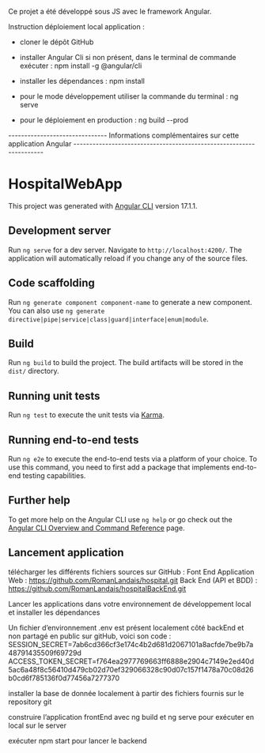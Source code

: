 Ce projet a été développé sous JS avec le framework Angular.

Instruction déploiement local application :

- cloner le dépôt GitHub

- installer Angular Cli si non présent, dans le terminal de commande exécuter : npm install -g @angular/cli

- installer les dépendances : npm install 

- pour le mode développement utiliser la commande du terminal : ng serve

- pour le déploiement en production : ng build --prod


------------------------------- Informations complémentaires sur cette application Angular --------------------------------------------------------------------

# HospitalWebApp

This project was generated with [Angular CLI](https://github.com/angular/angular-cli) version 17.1.1.

## Development server

Run `ng serve` for a dev server. Navigate to `http://localhost:4200/`. The application will automatically reload if you change any of the source files.

## Code scaffolding

Run `ng generate component component-name` to generate a new component. You can also use `ng generate directive|pipe|service|class|guard|interface|enum|module`.

## Build

Run `ng build` to build the project. The build artifacts will be stored in the `dist/` directory.

## Running unit tests

Run `ng test` to execute the unit tests via [Karma](https://karma-runner.github.io).

## Running end-to-end tests

Run `ng e2e` to execute the end-to-end tests via a platform of your choice. To use this command, you need to first add a package that implements end-to-end testing capabilities.

## Further help

To get more help on the Angular CLI use `ng help` or go check out the [Angular CLI Overview and Command Reference](https://angular.io/cli) page.

## Lancement application
télécharger les différents fichiers sources sur GitHub :
Font End Application Web : https://github.com/RomanLandais/hospital.git
Back End (API et BDD) : https://github.com/RomanLandais/hospitalBackEnd.git

Lancer les applications dans votre environnement de développement local et installer les dépendances

Un fichier d’environnement .env est présent localement côté backEnd et non partagé en public sur gitHub, voici son code : 
SESSION_SECRET=7ab6cd366cf3e174c4b2d681d2067101a8acfde7be9b7a48791435509f69729d  
ACCESS_TOKEN_SECRET=f764ea2977769663ff6888e2904c7149e2ed40d5ac6a48f8c56410d479cb02d70ef329066328c90d07c157f1478a70c08d26b0cd6f785136f0d77456a7277370

installer la base de donnée localement à partir des fichiers fournis sur le repository git

construire l’application frontEnd avec ng build et ng serve pour exécuter en local sur le server

exécuter npm start pour lancer le backend


